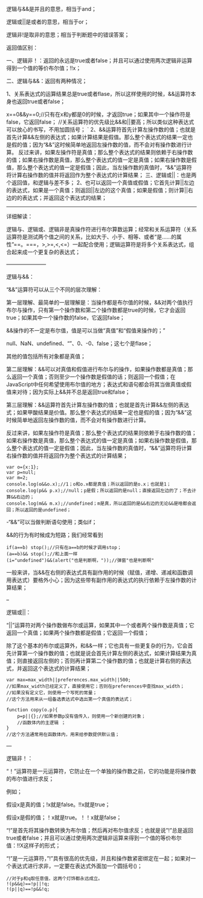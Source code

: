 逻辑与&&是并且的意思，相当于and；

逻辑或||是或者的意思，相当于or；

逻辑非!是取非的意思；相当于判断题中的错误答案；

 

返回值区别：

一、逻辑非！：返回的永远是true或者false；并且可以通过使用两次逻辑非运算得到一个值的等价布尔值；!!x；

二、逻辑与&&：返回有两种情况；


 

1、关系表达式的运算结果总是true或者flase，所以这样使用的时候，&&运算符本身也返回true或者false；
 
x==0&&y==0;//只有在x和y都是0的时候，才返回true；如果其中一个操作符是false，它返回false；
//关系运算符的优先级比&&和||要高；所以类似这种表达式可以放心的书写，不用加圆括号；
`
2、&&运算符首先计算左操作数的值；也就是首先计算&&左侧的表达式；如果计算结果是假值。那么整个表达式的结果一定也是假的值；因为“&&”这时候简单地返回左操作数的值，而不会对有操作数进行计算。
反过来讲，如果左操作符是真值；那么整个表达式的结果则依赖于右操作数的值；如果右操作数是真值，那么整个表达式的值一定是真值；如果右操作数是假值，那么整个表达式的值一定是假值；因此，当左操作数的真值时，“&&”运算符将计算右操作数的值并将返回作为整个表达式的计算结果；
三、逻辑或||：也是两个返回值，和逻辑与差不多；
2、也可以返回一个真值或假值；它首先计算||左边的表达式，如果是一个真值；则返回||左边的这个真值；如果是假值；则计算||右边的的表达式；并返回这个表达式的结果；
 

**************************************************

详细解读：

逻辑与、逻辑或、逻辑非是真操作符进行布尔算数运算；经常和关系运算符（关系运算符是测试两个值之间的关系，比如大于、小于、相等、或者“是……的属性”==。===，>,>=,<,<=）一起配合使用；逻辑运算符是将多个关系表达式，组合起来成一个更复杂的表达式；

———————–

逻辑与&&：

“&&”运算符可以从三个不同的层次理解：

第一层理解、最简单的一层理解是：当操作都是布尔值的时候，&&对两个值执行布尔与操作，只有第一个操作数和第二个操作数都是true的时候，它才会返回true；如果其中一个操作数的false，它返回false；

&&操作的不一定是布尔值，值是可以当做“真值”和“假值来操作的；”

null、NaN、undefined、“”、0、-0、false；这七个是flase；

其他的值包括所有对象都是真值；

 

第二层理解：&&可以对真值和假值进行布尔与的操作，如果操作数都是真值；那么返回一个真值；否则至少一个操作数是假值的话；则返回一个假值；在JavaScript中任何希望使用布尔值的地方；表达式和语句都会将其当做真值或假值来对待；因为实际上&&并不总是返回true和false；

第三层理解：&&运算符首先计算左操作数的值；也就是首先计算&&左侧的表达式；如果甲酸结果是价值。那么整个表达式的结果一定也是假的值；因为“&&”这时候简单地返回左操作数的值，而不会对有操作数进行计算。

反过来讲，如果左操作符是真值；那么整个表达式的结果则依赖于右操作数的值；如果右操作数是真值，那么整个表达式的值一定是真值；如果右操作数是假值，那么整个表达式的值一定是假值；因此，当左操作数的真值时，“&&”运算符将计算右操作数的值并将返回作为整个表达式的计算结果；
``` 
var o={x:1};
var p=null;
var m=2;
console.log(o&&o.x);//1；o和o.x都是真值；所以返回的是o.x；也就是1；
console.log(p&& p.x);//null；p是假；所以返回的是null；直接返回左边的了；不去计算&&右边的；
console.log(m&& m.x);//undefined；m是真，所以返回的是&&右边的无论&&是啥都会返回；所以返回的是undefined；
```

-“&&”可以当做判断语句使用；类似if；

&&的行为有时候成为短路；我们经常看到
```
if(a==b) stop();//只有在a==b的时候才调用stop；
(a==b)&& stop();//和上面一样
(i="undefined")&&(alert("也是判断啊，"));//弹窗"也是判断啊"
```

一般来讲，当&&在右侧的表达式具有副作用的时候（赋值，递增、递减和函数调用表达式）要格外小心；因为这些带有副作用的表达式的执行依赖于左操作数的计算结果；

–

逻辑或||：

“||”运算符对两个操作数做布尔或运算，如果其中一个或者两个操作数是真值；它返回一个真值；如果两个操作数都是假值；它返回一个假值；

除了这个基本的布尔或运算外，和&&一样；它也具有一些更复杂的行为，它会首先计算第一个操作数的值；也就是说会首先计算左侧的表达式，如果计算结果为真值；则直接返回左侧的；否则再计算第二个操作数的值；也就是计算右侧的表达式，并返回这个表达式的计算结果；
```
var max=max_width||preferences.max_width||500;
//如果max_width已经定义了，直接使用它；否则在preferences中查找max_width；
//如果没有定义它，则使用一个写死的常量；
//这个方法用来从一组备选表达式中选出第一个真值的表达式；
 
function copy(o.p){
    p=p||{};//如果参数p没有值传入，则使用一个新创建的对象；
    //函数体内的主逻辑 ；
}
//这个方法通常用在函数体内，用来给参数提供默认值；
```

—

逻辑非！：

“！”运算符是一元运算符，它防止在一个单独的操作数之前，它的功能是将操作数的布尔值进行求反；

例如；

假设x是真的值；!x就是false。!!x就是true；

假设x是假的值；！x就是true。！！x就是false；

“!”是首先将其操作数转换为布尔值；然后再对布尔值求反；也就是说”!”总是返回true或者false；并且可以通过使用两次逻辑非运算来得到一个值的等价布尔值：!!X这样子的形式；

“!”是一元运算符，”!”具有很高的优先级，并且和操作数紧密绑定在一起；如果对一个表达式进行求非，一定要在表达式外面加一个圆括号()；

```
//对于p和q取任意值，这两个灯饰都永远成立。
!(p&&q)==!p||!q;
!(p||q)==!p&&!q;
```
